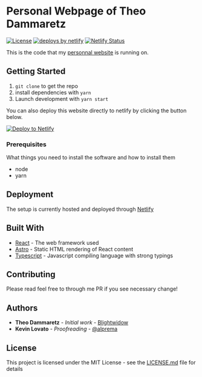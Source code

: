 # Personal Webpage of Theo Dammaretz

[![License](https://img.shields.io/github/license/mashape/apistatus.svg)](https://opensource.org/licenses/MIT)
[![deploys by netlify](https://img.shields.io/badge/deploys%20by-netlify-00c7b7.svg)](https://www.netlify.com)
[![Netlify Status](https://api.netlify.com/api/v1/badges/bc1b59ab-a029-4391-afbd-ed5977a4bb5c/deploy-status)](https://app.netlify.com/sites/dammaretz/deploys)

This is the code that my [personnal website](https://dammaretz.fr) is running on.

## Getting Started

1. `git clone` to get the repo
2. install dependencies with `yarn`
3. Launch development with `yarn start`

You can also deploy this website directly to netlify by clicking the button below.

[![Deploy to Netlify](https://www.netlify.com/img/deploy/button.svg)](https://app.netlify.com/start/deploy?repository=https://github.com/Blightwidow/profolio-next)

### Prerequisites

What things you need to install the software and how to install them

- node
- yarn

## Deployment

The setup is currently hosted and deployed through [Netlify](https://www.netlify.com/)

## Built With

- [React](https://reactjs.org/) - The web framework used
- [Astro](https://astro.build/) - Static HTML rendering of React content
- [Typescript](https://www.typescriptlang.org/) - Javascript compiling language with strong typings

## Contributing

Please read feel free to through me PR if you see necessary change!

## Authors

- **Theo Dammaretz** - _Initial work_ - [Blightwidow](https://github.com/Bligthwidow)
- **Kevin Lovato** - _Proofreading_ - [@alprema](https://github.com/alprema)

## License

This project is licensed under the MIT License - see the [LICENSE.md](LICENSE.md) file for details
